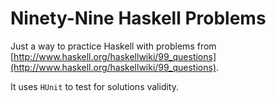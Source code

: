 Ninety-Nine Haskell Problems
============================

Just a way to practice Haskell with problems from [http://www.haskell.org/haskellwiki/99_questions](http://www.haskell.org/haskellwiki/99_questions).

It uses `HUnit` to test for solutions validity.
